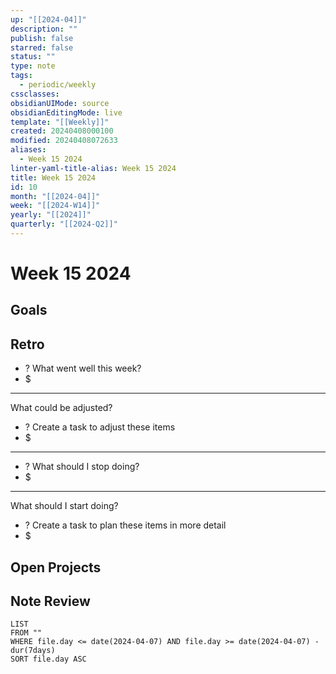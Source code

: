 ```yaml
---
up: "[[2024-04]]"
description: ""
publish: false
starred: false
status: ""
type: note
tags:
  - periodic/weekly
cssclasses: 
obsidianUIMode: source
obsidianEditingMode: live
template: "[[Weekly]]"
created: 20240408000100
modified: 20240408072633
aliases:
  - Week 15 2024
linter-yaml-title-alias: Week 15 2024
title: Week 15 2024
id: 10
month: "[[2024-04]]"
week: "[[2024-W14]]"
yearly: "[[2024]]"
quarterly: "[[2024-Q2]]"
---
```


# Week 15 2024

## Goals


## Retro

- ? What went well this week?
- $


---

What could be adjusted?

- ? Create a task to adjust these items
- $

---

- ? What should I stop doing?
- $


---

What should I start doing?

- ? Create a task to plan these items in more detail
- $

## Open Projects

## Note Review

```
LIST
FROM ""
WHERE file.day <= date(2024-04-07) AND file.day >= date(2024-04-07) - dur(7days)
SORT file.day ASC
```
